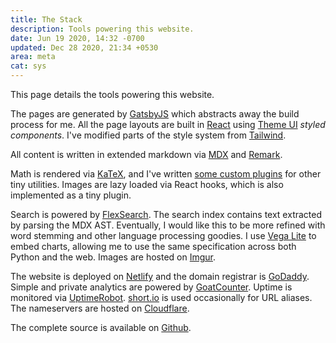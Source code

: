 ```yaml
---
title: The Stack
description: Tools powering this website.
date: Jun 19 2020, 14:32 -0700
updated: Dec 28 2020, 21:34 +0530
area: meta
cat: sys
---
```


This page details the tools powering this website.

The pages are generated by [GatsbyJS](https://www.gatsbyjs.org) which abstracts
away the build process for me. All the page layouts are built in [React](https://reactjs.org) using
[Theme UI](https://theme-ui.com) _styled components_. I've modified parts of the style
system from [Tailwind](https://theme-ui.com/presets/tailwind).

All content is written in extended markdown via [MDX](https://mdxjs.com) and [Remark](https://remark.js.org).

Math is rendered via [KaTeX](https://github.com/KaTeX/KaTeX), and I've written
[some custom plugins](https://github.com/activatedgeek/www/tree/main/plugins)
for other tiny utilities. Images are lazy loaded via React hooks, which is also
implemented as a tiny plugin.

Search is powered by [FlexSearch](https://github.com/nextapps-de/flexsearch). The
search index contains text extracted by parsing the MDX AST. Eventually, I would
like this to be more refined with word stemming and other language processing
goodies. I use [Vega Lite](https://vega.github.io/vega-lite/) to embed charts, allowing me
to use the same specification across both Python and the web. Images are
hosted on [Imgur](https://imgur.com).

The website is deployed on [Netlify](https://www.netlify.com) and the domain
registrar is [GoDaddy](https://godaddy.com). Simple and private analytics are
powered by [GoatCounter](https://www.goatcounter.com). Uptime is monitored via
[UptimeRobot](https://uptimerobot.com). [short.io](https://short.io) is used
occasionally for URL aliases. The nameservers are hosted on [Cloudflare](https://www.cloudflare.com).

The complete source is available on [Github](https://github.com/activatedgeek/www).
